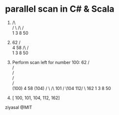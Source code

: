 # parallel scan in C# & Scala

1.    /\              
     /  \ 
    /\   /\
   1  3  8 50

2.
     62
     /\
    4  58
   /\   /\
  1  3  8 50
  
3. Perform scan left for number 100:
            62
            / \
           /   \
          /     \
         /       \
        /         \
 (100) 4           58 (104)
      / \           /\ 
101  /   \104   112/  \ 162
    1     3       8     50
    
4.  [ 100, 101, 104, 112, 162]

ziyasal
@MIT
